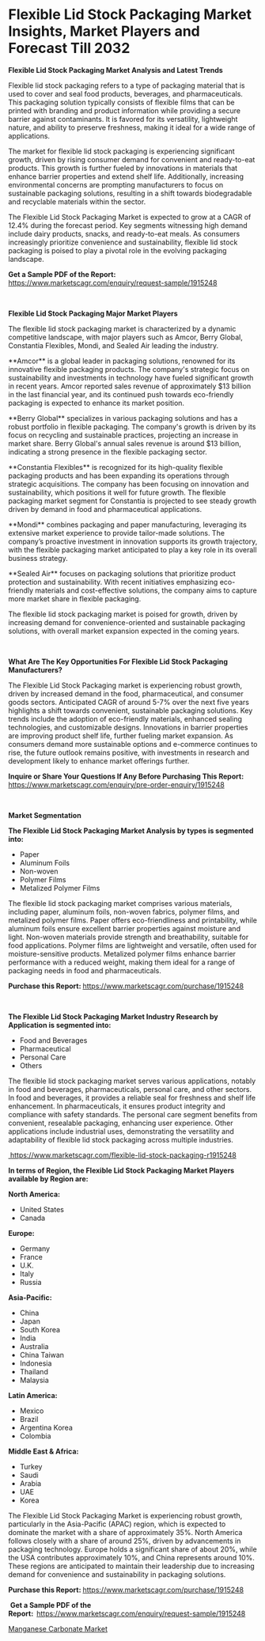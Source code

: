 <p><h1>Flexible Lid Stock Packaging Market Insights, Market Players and Forecast Till 2032</h1></p><p><strong>Flexible Lid Stock Packaging Market Analysis and Latest Trends</strong></p>
<p><p>Flexible lid stock packaging refers to a type of packaging material that is used to cover and seal food products, beverages, and pharmaceuticals. This packaging solution typically consists of flexible films that can be printed with branding and product information while providing a secure barrier against contaminants. It is favored for its versatility, lightweight nature, and ability to preserve freshness, making it ideal for a wide range of applications. </p><p>The market for flexible lid stock packaging is experiencing significant growth, driven by rising consumer demand for convenient and ready-to-eat products. This growth is further fueled by innovations in materials that enhance barrier properties and extend shelf life. Additionally, increasing environmental concerns are prompting manufacturers to focus on sustainable packaging solutions, resulting in a shift towards biodegradable and recyclable materials within the sector. </p><p>The Flexible Lid Stock Packaging Market is expected to grow at a CAGR of 12.4% during the forecast period. Key segments witnessing high demand include dairy products, snacks, and ready-to-eat meals. As consumers increasingly prioritize convenience and sustainability, flexible lid stock packaging is poised to play a pivotal role in the evolving packaging landscape.</p></p>
<p><strong>Get a Sample PDF of the Report:&nbsp;</strong> <a href="https://www.marketscagr.com/enquiry/request-sample/1915248?utm_campaign=3215&utm_medium=2&utm_source=Github&utm_content=ia&utm_term=01042025&utm_id=flexible-lid-stock-packaging">https://www.marketscagr.com/enquiry/request-sample/1915248</a></p>
<p>&nbsp;</p>
<p><strong>Flexible Lid Stock Packaging Major Market Players</strong></p>
<p><p>The flexible lid stock packaging market is characterized by a dynamic competitive landscape, with major players such as Amcor, Berry Global, Constantia Flexibles, Mondi, and Sealed Air leading the industry. </p><p>**Amcor** is a global leader in packaging solutions, renowned for its innovative flexible packaging products. The company's strategic focus on sustainability and investments in technology have fueled significant growth in recent years. Amcor reported sales revenue of approximately $13 billion in the last financial year, and its continued push towards eco-friendly packaging is expected to enhance its market position.</p><p>**Berry Global** specializes in various packaging solutions and has a robust portfolio in flexible packaging. The company's growth is driven by its focus on recycling and sustainable practices, projecting an increase in market share. Berry Global's annual sales revenue is around $13 billion, indicating a strong presence in the flexible packaging sector.</p><p>**Constantia Flexibles** is recognized for its high-quality flexible packaging products and has been expanding its operations through strategic acquisitions. The company has been focusing on innovation and sustainability, which positions it well for future growth. The flexible packaging market segment for Constantia is projected to see steady growth driven by demand in food and pharmaceutical applications.</p><p>**Mondi** combines packaging and paper manufacturing, leveraging its extensive market experience to provide tailor-made solutions. The company’s proactive investment in innovation supports its growth trajectory, with the flexible packaging market anticipated to play a key role in its overall business strategy.</p><p>**Sealed Air** focuses on packaging solutions that prioritize product protection and sustainability. With recent initiatives emphasizing eco-friendly materials and cost-effective solutions, the company aims to capture more market share in flexible packaging.</p><p>The flexible lid stock packaging market is poised for growth, driven by increasing demand for convenience-oriented and sustainable packaging solutions, with overall market expansion expected in the coming years.</p></p>
<p>&nbsp;</p>
<p><strong>What Are The Key Opportunities For Flexible Lid Stock Packaging Manufacturers?</strong></p>
<p><p>The Flexible Lid Stock Packaging market is experiencing robust growth, driven by increased demand in the food, pharmaceutical, and consumer goods sectors. Anticipated CAGR of around 5-7% over the next five years highlights a shift towards convenient, sustainable packaging solutions. Key trends include the adoption of eco-friendly materials, enhanced sealing technologies, and customizable designs. Innovations in barrier properties are improving product shelf life, further fueling market expansion. As consumers demand more sustainable options and e-commerce continues to rise, the future outlook remains positive, with investments in research and development likely to enhance market offerings further.</p></p>
<p><strong>Inquire or Share Your Questions If Any Before Purchasing This Report:</strong> <a href="https://www.marketscagr.com/enquiry/pre-order-enquiry/1915248?utm_campaign=3215&utm_medium=2&utm_source=Github&utm_content=ia&utm_term=01042025&utm_id=flexible-lid-stock-packaging">https://www.marketscagr.com/enquiry/pre-order-enquiry/1915248</a></p>
<p>&nbsp;</p>
<p><strong>Market Segmentation</strong></p>
<p><strong>The Flexible Lid Stock Packaging Market Analysis by types is segmented into:</strong></p>
<p><ul><li>Paper</li><li>Aluminum Foils</li><li>Non-woven</li><li>Polymer Films</li><li>Metalized Polymer Films</li></ul></p>
<p><p>The flexible lid stock packaging market comprises various materials, including paper, aluminum foils, non-woven fabrics, polymer films, and metalized polymer films. Paper offers eco-friendliness and printability, while aluminum foils ensure excellent barrier properties against moisture and light. Non-woven materials provide strength and breathability, suitable for food applications. Polymer films are lightweight and versatile, often used for moisture-sensitive products. Metalized polymer films enhance barrier performance with a reduced weight, making them ideal for a range of packaging needs in food and pharmaceuticals.</p></p>
<p><strong>Purchase this Report:&nbsp;</strong><a href="https://www.marketscagr.com/purchase/1915248?utm_campaign=3215&utm_medium=2&utm_source=Github&utm_content=ia&utm_term=01042025&utm_id=flexible-lid-stock-packaging">https://www.marketscagr.com/purchase/1915248</a></p>
<p>&nbsp;</p>
<p><strong>The Flexible Lid Stock Packaging Market Industry Research by Application is segmented into:</strong></p>
<p><ul><li>Food and Beverages</li><li>Pharmaceutical</li><li>Personal Care</li><li>Others</li></ul></p>
<p><p>The flexible lid stock packaging market serves various applications, notably in food and beverages, pharmaceuticals, personal care, and other sectors. In food and beverages, it provides a reliable seal for freshness and shelf life enhancement. In pharmaceuticals, it ensures product integrity and compliance with safety standards. The personal care segment benefits from convenient, resealable packaging, enhancing user experience. Other applications include industrial uses, demonstrating the versatility and adaptability of flexible lid stock packaging across multiple industries.</p></p>
<p><a href="https://www.marketscagr.com/flexible-lid-stock-packaging-r1915248?utm_campaign=3215&utm_medium=2&utm_source=Github&utm_content=ia&utm_term=01042025&utm_id=flexible-lid-stock-packaging">&nbsp;https://www.marketscagr.com/flexible-lid-stock-packaging-r1915248</a></p>
<p><strong>In terms of Region, the Flexible Lid Stock Packaging Market Players available by Region are:</strong></p>
<p>
    <p> <strong> North America: </strong>
        <ul>
            <li>United States</li>
            <li>Canada</li>
        </ul>
        </p> 
    <p> <strong> Europe: </strong>
        <ul>
            <li>Germany</li>
            <li>France</li>
            <li>U.K.</li>
            <li>Italy</li>
            <li>Russia</li>
        </ul>
        </p> 
    <p> <strong> Asia-Pacific: </strong>
        <ul>
            <li>China</li>
            <li>Japan</li>
            <li>South Korea</li>
            <li>India</li>
            <li>Australia</li>
            <li>China Taiwan</li>
            <li>Indonesia</li>
            <li>Thailand</li>
            <li>Malaysia</li>
        </ul>
        </p> 
    <p> <strong> Latin America: </strong>
        <ul>
            <li>Mexico</li>
            <li>Brazil</li>
            <li>Argentina Korea</li>
            <li>Colombia</li>
        </ul>
        </p> 
    <p> <strong> Middle East & Africa: </strong>
        <ul>
            <li>Turkey</li>
            <li>Saudi</li>
            <li>Arabia</li>
            <li>UAE</li>
            <li>Korea</li>
        </ul>
    </p>
    </p>
<p><p>The Flexible Lid Stock Packaging Market is experiencing robust growth, particularly in the Asia-Pacific (APAC) region, which is expected to dominate the market with a share of approximately 35%. North America follows closely with a share of around 25%, driven by advancements in packaging technology. Europe holds a significant share of about 20%, while the USA contributes approximately 10%, and China represents around 10%. These regions are anticipated to maintain their leadership due to increasing demand for convenience and sustainability in packaging solutions.</p></p>
<p><strong>Purchase this Report: </strong><a href="https://www.marketscagr.com/purchase/1915248?utm_campaign=3215&utm_medium=2&utm_source=Github&utm_content=ia&utm_term=01042025&utm_id=flexible-lid-stock-packaging">https://www.marketscagr.com/purchase/1915248</a></p>
<p>&nbsp;<strong>Get a Sample PDF of the Report:&nbsp;&nbsp;</strong><a href="https://www.marketscagr.com/enquiry/request-sample/1915248?utm_campaign=3215&utm_medium=2&utm_source=Github&utm_content=ia&utm_term=01042025&utm_id=flexible-lid-stock-packaging">https://www.marketscagr.com/enquiry/request-sample/1915248</a></p>
<p><strong></strong></p>
<p><p><a href="https://github.com/lynlynyusay/Market-Research-Report-List-1/blob/main/manganese-carbonate-market.md?utm_campaign=3215&utm_medium=2&utm_source=Github&utm_content=ia&utm_term=01042025&utm_id=flexible-lid-stock-packaging">Manganese Carbonate Market</a></p></p>
